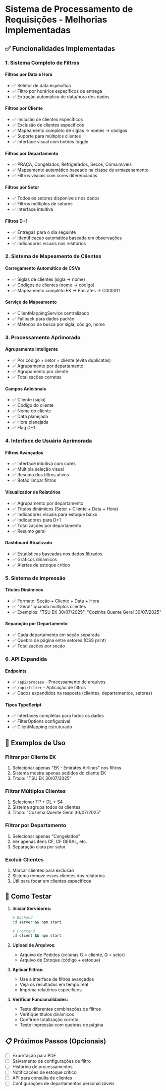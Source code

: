 # Sistema de Processamento de Requisições - Melhorias Implementadas

## ✅ Funcionalidades Implementadas

### 1. Sistema Completo de Filtros

#### Filtros por Data e Hora
- ✅ Seletor de data específica
- ✅ Filtro por horários específicos de entrega
- ✅ Extração automática de data/hora dos dados

#### Filtros por Cliente
- ✅ Inclusão de clientes específicos
- ✅ Exclusão de clientes específicos  
- ✅ Mapeamento completo de siglas → nomes → códigos
- ✅ Suporte para múltiplos clientes
- ✅ Interface visual com botões toggle

#### Filtros por Departamento
- ✅ PRAÇA, Congelados, Refrigerados, Secos, Consumíveis
- ✅ Mapeamento automático baseado na classe de armazenamento
- ✅ Filtros visuais com cores diferenciadas

#### Filtros por Setor
- ✅ Todos os setores disponíveis nos dados
- ✅ Filtros múltiplos de setores
- ✅ Interface intuitiva

#### Filtros D+1
- ✅ Entregas para o dia seguinte
- ✅ Identificaçao automática baseada em observações
- ✅ Indicadores visuais nos relatórios

### 2. Sistema de Mapeamento de Clientes

#### Carregamento Automático de CSVs
- ✅ Siglas de clientes (sigla → nome)
- ✅ Códigos de clientes (nome → código)
- ✅ Mapeamento completo EK → Emirates → C000011

#### Serviço de Mapeamento
- ✅ ClientMappingService centralizado
- ✅ Fallback para dados padrão
- ✅ Métodos de busca por sigla, código, nome

### 3. Processamento Aprimorado

#### Agrupamento Inteligente
- ✅ Por código + setor + cliente (evita duplicatas)
- ✅ Agrupamento por departamento
- ✅ Agrupamento por cliente
- ✅ Totalizações corretas

#### Campos Adicionais
- ✅ Cliente (sigla)
- ✅ Código do cliente  
- ✅ Nome do cliente
- ✅ Data planejada
- ✅ Hora planejada
- ✅ Flag D+1

### 4. Interface de Usuário Aprimorada

#### Filtros Avançados
- ✅ Interface intuitiva com cores
- ✅ Múltipla seleção visual
- ✅ Resumo dos filtros ativos
- ✅ Botão limpar filtros

#### Visualizador de Relatórios
- ✅ Agrupamento por departamento
- ✅ Títulos dinâmicos (Setor + Cliente + Data + Hora)
- ✅ Indicadores visuais para estoque baixo
- ✅ Indicadores para D+1
- ✅ Totalizações por departamento
- ✅ Resumo geral

#### Dashboard Atualizado
- ✅ Estatísticas baseadas nos dados filtrados
- ✅ Gráficos dinâmicos
- ✅ Alertas de estoque crítico

### 5. Sistema de Impressão

#### Títulos Dinâmicos
- ✅ Formato: Seção + Cliente + Data + Hora
- ✅ "Geral" quando múltiplos clientes
- ✅ Exemplos: "TSU EK 30/07/2025", "Cozinha Quente Geral 30/07/2025"

#### Separação por Departamento
- ✅ Cada departamento em seção separada
- ✅ Quebra de página entre setores (CSS print)
- ✅ Totalizações por seção

### 6. API Expandida

#### Endpoints
- ✅ `/api/process` - Processamento de arquivos
- ✅ `/api/filter` - Aplicação de filtros
- ✅ Dados expandidos na resposta (clientes, departamentos, setores)

#### Tipos TypeScript
- ✅ Interfaces completas para todos os dados
- ✅ FilterOptions configurável
- ✅ ClientMapping estruturado

## 🎯 Exemplos de Uso

### Filtrar por Cliente EK
1. Selecionar apenas "EK - Emirates Airlines" nos filtros
2. Sistema mostra apenas pedidos do cliente EK
3. Título: "TSU EK 30/07/2025"

### Filtrar Múltiplos Clientes  
1. Selecionar TP + DL + S4
2. Sistema agrupa todos os clientes
3. Título: "Cozinha Quente Geral 30/07/2025"

### Filtrar por Departamento
1. Selecionar apenas "Congelados"
2. Ver apenas itens CF, CF GERAL, etc.
3. Separação clara por setor

### Excluir Clientes
1. Marcar clientes para exclusão
2. Sistema remove esses clientes dos relatórios
3. Útil para focar em clientes específicos

## 🚀 Como Testar

1. **Iniciar Servidores:**
   ```bash
   # Backend
   cd server && npm start
   
   # Frontend  
   cd client && npm start
   ```

2. **Upload de Arquivos:**
   - Arquivo de Pedidos (colunas G = cliente, Q = setor)
   - Arquivo de Estoque (código + estoque)

3. **Aplicar Filtros:**
   - Use a interface de filtros avançados
   - Veja os resultados em tempo real
   - Imprima relatórios específicos

4. **Verificar Funcionalidades:**
   - Teste diferentes combinações de filtros
   - Verifique títulos dinâmicos
   - Confirme totalização correta
   - Teste impressão com quebras de página

## 📋 Próximos Passos (Opcionais)

- [ ] Exportação para PDF
- [ ] Salvamento de configurações de filtro
- [ ] Histórico de processamentos
- [ ] Notificações de estoque crítico
- [ ] API para consulta de clientes
- [ ] Configurações de departamentos personalizáveis
